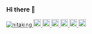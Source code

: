 ### Hi there 👋
<p align="left">
    <a href="https://github.com/nitaking/nitaking/">
        <img src="https://komarev.com/ghpvc/?username=nitaking" alt="nitaking" />
    </a>
    <a href="http://twitter.com/nitaking_">
        <img height="20" src="https://img.shields.io/twitter/follow/nitaking?label=Twitter&logo=twitter&style=flat" />
    </a>
    <a href="https://github.com/nitaking">
        <img height="20" src="https://img.shields.io/github/followers/nitaking?label=follow&logo=github&style=flat" />
    </a>
    <a href="https://www.reddit.com/user/nitaking_">
        <img height="20" src="https://img.shields.io/reddit/user-karma/combined/nitaking?label=Reddit&logo=reddit&style=flat" />
    </a>
    <a href="https://stackoverflow.com/users/8023331/nitaking">
        <img height="20" src="https://img.shields.io/stackexchange/stackoverflow/r/8023331?label=StackOverflow&logo=stack-overflow&style=flat" />
    </a>
    <a href="http://qiita.com/nitaking">
        <img height="20" src="https://qiita-badge.apiapi.app/s/nitaking/posts.svg" />
    </a>
<//qiita.com/nitaking">
<img height="20" src="https://qiita-badge.apiapi.app/s/nitaking/contributions.svg" />
</a>
</p>


<!--
**nitaking/nitaking** is a ✨ _special_ ✨ repository because its `README.md` (this file) appears on your GitHub profile.

Here are some ideas to get you started:

- 🔭 I’m currently working on ...
- 🌱 I’m currently learning ...
- 👯 I’m looking to collaborate on ...
- 🤔 I’m looking for help with ...
- 💬 Ask me about ...
- 📫 How to reach me: ...
- 😄 Pronouns: ...
- ⚡ Fun fact: ...
-->
